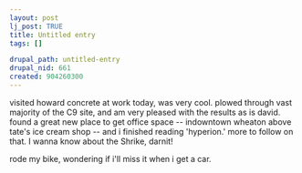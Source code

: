 ```yaml
--- 
layout: post
lj_post: TRUE
title: Untitled entry
tags: []

drupal_path: untitled-entry
drupal_nid: 661
created: 904260300
---
```

visited howard concrete at work today, was very cool. plowed through vast majority of the C9 site, and am very pleased with the results as is david. found a great new place to get office space -- indowntown wheaton above tate's ice cream shop -- and i finished reading 'hyperion.' more to follow on that. I wanna know about the Shrike, darnit!

rode my bike, wondering if i'll miss it when i get a car.
